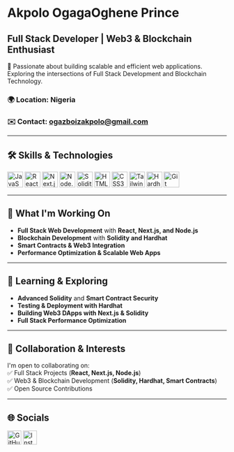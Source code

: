 # Akpolo OgagaOghene Prince  
## Full Stack Developer | Web3 & Blockchain Enthusiast  

🚀 Passionate about building scalable and efficient web applications. Exploring the intersections of Full Stack Development and Blockchain Technology.  

### 🌍 Location: Nigeria  
### ✉️ Contact: [ogazboizakpolo@gmail.com](mailto:ogazboizakpolo@gmail.com)  


---

## 🛠️ Skills & Technologies  

<p align="left">
<a href="https://developer.mozilla.org/en-US/docs/Web/JavaScript" target="_blank" rel="noreferrer">
<img src="https://raw.githubusercontent.com/danielcranney/readme-generator/main/public/icons/skills/javascript-colored.svg" width="36" height="36" alt="JavaScript" /></a>
<a href="https://react.dev/" target="_blank" rel="noreferrer">
<img src="https://raw.githubusercontent.com/danielcranney/readme-generator/main/public/icons/skills/react-colored.svg" width="36" height="36" alt="React" /></a>
<a href="https://nextjs.org/" target="_blank" rel="noreferrer">
<img src="https://raw.githubusercontent.com/danielcranney/readme-generator/main/public/icons/skills/nextjs-colored-dark.svg" width="36" height="36" alt="Next.js" /></a>
<a href="https://nodejs.org/en" target="_blank" rel="noreferrer">
<img src="https://raw.githubusercontent.com/danielcranney/readme-generator/main/public/icons/skills/nodejs-colored.svg" width="36" height="36" alt="Node.js" /></a>
<a href="https://soliditylang.org/" target="_blank" rel="noreferrer">
<img src="https://raw.githubusercontent.com/danielcranney/readme-generator/main/public/icons/skills/solidity-colored.svg" width="36" height="36" alt="Solidity" /></a>
<a href="https://developer.mozilla.org/en-US/docs/Glossary/HTML5" target="_blank" rel="noreferrer">
<img src="https://raw.githubusercontent.com/danielcranney/readme-generator/main/public/icons/skills/html5-colored.svg" width="36" height="36" alt="HTML5" /></a>
<a href="https://www.w3.org/TR/CSS/#css" target="_blank" rel="noreferrer">
<img src="https://raw.githubusercontent.com/danielcranney/readme-generator/main/public/icons/skills/css3-colored.svg" width="36" height="36" alt="CSS3" /></a>
<a href="https://tailwindcss.com/" target="_blank" rel="noreferrer">
<img src="https://raw.githubusercontent.com/danielcranney/readme-generator/main/public/icons/skills/tailwindcss-colored.svg" width="36" height="36" alt="Tailwind CSS" /></a>
<a href="https://hardhat.org/" target="_blank" rel="noreferrer">
<img src="https://raw.githubusercontent.com/danielcranney/readme-generator/main/public/icons/skills/hardhat-colored.svg" width="36" height="36" alt="Hardhat" /></a>
<a href="https://git-scm.com/" target="_blank" rel="noreferrer">
<img src="https://raw.githubusercontent.com/danielcranney/readme-generator/main/public/icons/skills/git-colored.svg" width="36" height="36" alt="Git" /></a>
</p>

---

## 🎯 What I'm Working On  

- **Full Stack Web Development** with **React, Next.js, and Node.js**  
- **Blockchain Development** with **Solidity and Hardhat**  
- **Smart Contracts & Web3 Integration**  
- **Performance Optimization & Scalable Web Apps**  

---

## 🌱 Learning & Exploring  

- **Advanced Solidity** and **Smart Contract Security**  
- **Testing & Deployment with Hardhat**  
- **Building Web3 DApps with Next.js & Solidity**  
- **Full Stack Performance Optimization**  

---

## 🤝 Collaboration & Interests  

I'm open to collaborating on:  
✅ Full Stack Projects (**React, Next.js, Node.js**)  
✅ Web3 & Blockchain Development (**Solidity, Hardhat, Smart Contracts**)  
✅ Open Source Contributions  

---

## 🌐 Socials  

<p align="left">
<a href="https://github.com/prince_akpolo" target="_blank" rel="noreferrer">
<img src="https://raw.githubusercontent.com/danielcranney/readme-generator/main/public/icons/socials/github.svg" width="32" height="32" alt="GitHub" /></a>
<a href="http://www.instagram.com/ogazboiz" target="_blank" rel="noreferrer">
<img src="https://raw.githubusercontent.com/danielcranney/readme-generator/main/public/icons/socials/instagram.svg" width="32" height="32" alt="Instagram" /></a>
</p>
